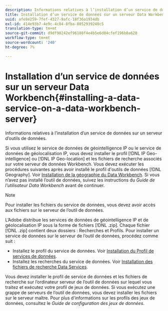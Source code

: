 ```yaml
---
description: Informations relatives à l’installation d’un service de données sur un serveur d’outils de données.
title: Installation d’un service de données sur un serveur Data Workbench
uuid: afe8e259-7fef-4327-9afc-18f36a1934db
exl-id: 414e93b7-4e9c-4c84-8fba-8052939240c5
translation-type: tm+mt
source-git-commit: d9df90242ef96188f4e4b5e6d04cfef196b0a628
workflow-type: tm+mt
source-wordcount: '240'
ht-degree: 7%

---
```


# Installation d’un service de données sur un serveur Data Workbench{#installing-a-data-service-on-a-data-workbench-server}

Informations relatives à l’installation d’un service de données sur un serveur d’outils de données.

Si vous utilisez le service de données de géointelligence IP ou le service de données de géolocalisation IP, vous devez installer le profil [!DNL IP Geo-intelligence] ou [!DNL IP Geo-location] et les fichiers de recherche associés sur votre serveur de données Workbench. Vous devez exécuter les procédures suivantes après avoir installé le profil d&#39;outils de données [!DNL Geography]. Voir [Installation de la géographie du Data Workbench](../../../../home/c-geo-oview/c-inst-geo/c-inst-geo.md). Si vous n’avez pas installé l’outil de données, suivez les instructions du *Guide de l’utilisateur Data Workbench* avant de continuer.

>[!NOTE]
>
>Pour installer les fichiers du service de données, vous devez avoir accès aux fichiers sur le serveur de l’outil de données.

L’Adobe distribue les services de données de géointelligence IP et de géolocalisation IP sous la forme de fichiers [!DNL .zip]. Chaque fichier [!DNL .zip] contient deux dossiers : Recherches et Profils. Pour installer un service de données sur le serveur de l’outil de données, procédez comme suit :

* Installez le profil du service de données. Voir [Installation du Profil de services de données](../../../../home/c-geo-oview/c-wk-data-svcs/c-install-data-svc/c-inst-data-svc-prof.md).
* Installez les recherches du service de données. Voir [Installation des fichiers de recherche Data Services](../../../../home/c-geo-oview/c-wk-data-svcs/c-install-data-svc/t-inst-data-svc-lkp-files.md).

Vous devez installer le profil de service de données et les fichiers de recherche sur l’ordinateur serveur de l’outil de données sur lequel vous traitez et exécutez votre profil de jeux de données. Si vous exécutez une grappe de serveurs de l’outil de données, vous devez installer les fichiers sur le serveur maître. Pour plus d&#39;informations sur les profils des jeux de données, consultez le *Guide de configuration des jeux de données*.
